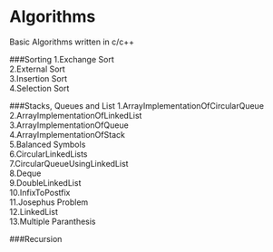 # Algorithms
Basic Algorithms written in c/c++

###Sorting
1.Exchange Sort  
2.External Sort  
3.Insertion Sort  
4.Selection Sort  

###Stacks, Queues and List
1.ArrayImplementationOfCircularQueue  
2.ArrayImplementationOfLinkedList  
3.ArrayImplementationOfQueue  
4.ArrayImplementationOfStack  
5.Balanced Symbols  
6.CircularLinkedLists  
7.CircularQueueUsingLinkedList  
8.Deque  
9.DoubleLinkedList  
10.InfixToPostfix  
11.Josephus Problem  
12.LinkedList  
13.Multiple Paranthesis


###Recursion

